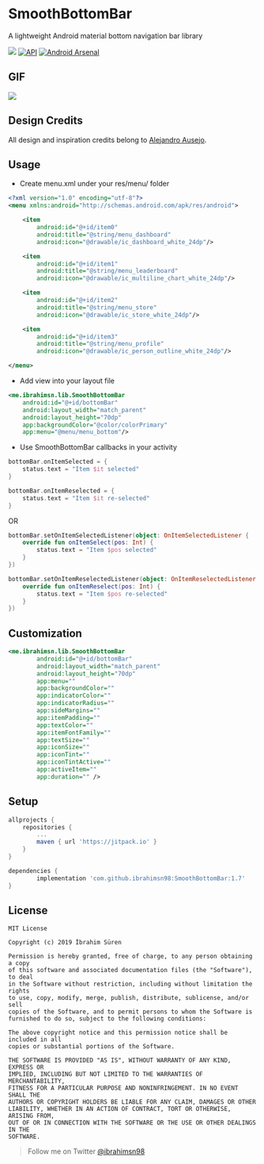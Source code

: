 # SmoothBottomBar

A lightweight Android material bottom navigation bar library

[![](https://jitpack.io/v/ibrahimsn98/SmoothBottomBar.svg)](https://jitpack.io/#ibrahimsn98/SmoothBottomBar)
[![API](https://img.shields.io/badge/API-16%2B-brightgreen.svg?style=flat)](https://android-arsenal.com/api?level=16)
[![Android Arsenal]( https://img.shields.io/badge/Android%20Arsenal-SmoothBottomBar-green.svg?style=flat )]( https://android-arsenal.com/details/1/7932 )

## GIF

<img src="https://cdn.dribbble.com/users/1015191/screenshots/6251784/snapp---animation.gif"/>

## Design Credits

All design and inspiration credits belong to [Alejandro Ausejo](https://dribbble.com/shots/6251784-Navigation-Menu-Animation).

## Usage

-   Create menu.xml under your res/menu/ folder
```xml
<?xml version="1.0" encoding="utf-8"?>
<menu xmlns:android="http://schemas.android.com/apk/res/android">

    <item
        android:id="@+id/item0"
        android:title="@string/menu_dashboard"
        android:icon="@drawable/ic_dashboard_white_24dp"/>

    <item
        android:id="@+id/item1"
        android:title="@string/menu_leaderboard"
        android:icon="@drawable/ic_multiline_chart_white_24dp"/>

    <item
        android:id="@+id/item2"
        android:title="@string/menu_store"
        android:icon="@drawable/ic_store_white_24dp"/>

    <item
        android:id="@+id/item3"
        android:title="@string/menu_profile"
        android:icon="@drawable/ic_person_outline_white_24dp"/>

</menu>
```

-   Add view into your layout file
```xml
<me.ibrahimsn.lib.SmoothBottomBar
    android:id="@+id/bottomBar"
    android:layout_width="match_parent"
    android:layout_height="70dp"
    app:backgroundColor="@color/colorPrimary"
    app:menu="@menu/menu_bottom"/>
```

-   Use SmoothBottomBar callbacks in your activity
```kotlin
bottomBar.onItemSelected = {
    status.text = "Item $it selected"
}

bottomBar.onItemReselected = {
    status.text = "Item $it re-selected"
}
```

OR

```kotlin
bottomBar.setOnItemSelectedListener(object: OnItemSelectedListener {
    override fun onItemSelect(pos: Int) {
        status.text = "Item $pos selected"
    }
})

bottomBar.setOnItemReselectedListener(object: OnItemReselectedListener {
    override fun onItemReselect(pos: Int) {
        status.text = "Item $pos re-selected"
    }
})
```

## Customization

```xml
<me.ibrahimsn.lib.SmoothBottomBar
        android:id="@+id/bottomBar"
        android:layout_width="match_parent"
        android:layout_height="70dp"
        app:menu=""
        app:backgroundColor=""
        app:indicatorColor=""
        app:indicatorRadius=""
        app:sideMargins=""
        app:itemPadding=""
        app:textColor=""
        app:itemFontFamily=""
        app:textSize=""
        app:iconSize=""
        app:iconTint=""
        app:iconTintActive=""
        app:activeItem=""
        app:duration="" />
```

## Setup

```gradle
allprojects {
	repositories {
		...
		maven { url 'https://jitpack.io' }
	}
}

dependencies {
        implementation 'com.github.ibrahimsn98:SmoothBottomBar:1.7'
}
```

## License

```
MIT License

Copyright (c) 2019 İbrahim Süren

Permission is hereby granted, free of charge, to any person obtaining a copy
of this software and associated documentation files (the "Software"), to deal
in the Software without restriction, including without limitation the rights
to use, copy, modify, merge, publish, distribute, sublicense, and/or sell
copies of the Software, and to permit persons to whom the Software is
furnished to do so, subject to the following conditions:

The above copyright notice and this permission notice shall be included in all
copies or substantial portions of the Software.

THE SOFTWARE IS PROVIDED "AS IS", WITHOUT WARRANTY OF ANY KIND, EXPRESS OR
IMPLIED, INCLUDING BUT NOT LIMITED TO THE WARRANTIES OF MERCHANTABILITY,
FITNESS FOR A PARTICULAR PURPOSE AND NONINFRINGEMENT. IN NO EVENT SHALL THE
AUTHORS OR COPYRIGHT HOLDERS BE LIABLE FOR ANY CLAIM, DAMAGES OR OTHER
LIABILITY, WHETHER IN AN ACTION OF CONTRACT, TORT OR OTHERWISE, ARISING FROM,
OUT OF OR IN CONNECTION WITH THE SOFTWARE OR THE USE OR OTHER DEALINGS IN THE
SOFTWARE.
```


> Follow me on Twitter [@ibrahimsn98](https://twitter.com/ibrahimsn98)
